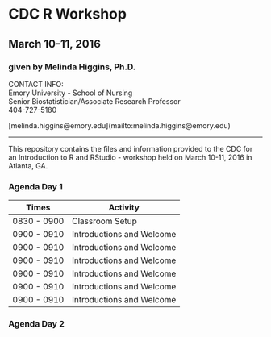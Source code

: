 # CDC R Workshop
## March 10-11, 2016
### given by Melinda Higgins, Ph.D.

<p>
CONTACT INFO:<br>
Emory University - School of Nursing<br>
Senior Biostatistician/Associate Research Professor<br>
404-727-5180<br></p>
[melinda.higgins@emory.edu](mailto:melinda.higgins@emory.edu)


- - - 
This repository contains the files and information provided to the CDC for an Introduction to R and RStudio - workshop held on March 10-11, 2016 in Atlanta, GA.

### Agenda Day 1

Times           | Activity
----------------|-------------------
0830 - 0900     | Classroom Setup
0900 - 0910     | Introductions and Welcome
0900 - 0910     | Introductions and Welcome
0900 - 0910     | Introductions and Welcome
0900 - 0910     | Introductions and Welcome
0900 - 0910     | Introductions and Welcome
0900 - 0910     | Introductions and Welcome


### Agenda Day 2
